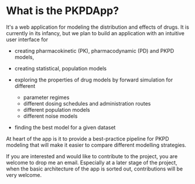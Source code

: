 # What is the PKPDApp?

It's a web application for modeling the distribution and effects of drugs. It is currently in its infancy, but we plan to build an application with an intuitive user interface for

- creating pharmacokinetic (PK), pharmacodynamic (PD) and PKPD models,

- creating statistical, population models 

- exploring the properties of drug models by forward simulation for different
  - parameter regimes
  - different dosing schedules and administration routes
  - different population models
  - different noise models

- finding the best model for a given dataset

At heart of the app is it to provide a best-practice pipeline for PKPD modeling that will make it easier to compare different modelling strategies. 

If you are interested and would like to contribute to the project, you are welcome to drop me an email. Especially at a later stage of the project, when the basic architecture of the app is sorted out, contributions will be very welcome.
